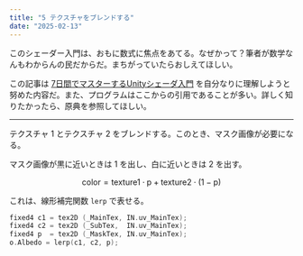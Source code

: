 ```yaml
---
title: "5 テクスチャをブレンドする"
date: "2025-02-13"
---
```


このシェーダー入門は、おもに数式に焦点をあてる。なぜかって？筆者が数学なんもわからんの民だからだ。まちがっていたらおしえてほしい。

この記事は [7日間でマスターするUnityシェーダ入門](https://nn-hokuson.hatenablog.com/entry/2018/02/15/140037) を自分なりに理解しようと努めた内容だ。また、プログラムはここからの引用であることが多い。詳しく知りたかったら、原典を参照してほしい。

---

テクスチャ 1 とテクスチャ 2 をブレンドする。このとき、マスク画像が必要になる。

マスク画像が黒に近いときは 1 を出し、白に近いときは 2 を出す。

$$\text{color} = \text{texture1} \cdot \text{p} + \text{texture2} \cdot (1 - \text{p})$$

これは、線形補完関数 `lerp` で表せる。

```c
fixed4 c1 = tex2D (_MainTex, IN.uv_MainTex);
fixed4 c2 = tex2D (_SubTex,  IN.uv_MainTex);
fixed4 p  = tex2D (_MaskTex, IN.uv_MainTex);
o.Albedo = lerp(c1, c2, p);
```
